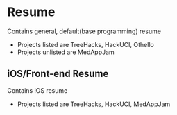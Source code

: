# Resume
Contains general, default(base programming) resume
- Projects listed are TreeHacks, HackUCI, Othello
- Projects unlisted are MedAppJam

## iOS/Front-end Resume

Contains iOS resume
- Projects listed are TreeHacks, HackUCI, MedAppJam
